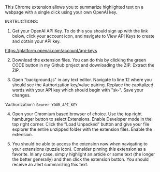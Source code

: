 This Chrome extension allows you to summarize highlighted text on a webpage with a single click using your own OpenAI key. 


INSTRUCTIONS:

1) Get your OpenAI API Key. To do this you should sign up with the link below, click your account icon, and navigate to View API Keys to create and obtain your API key. 

https://platform.openai.com/account/api-keys

2) Download the extension files. You can do this by clicking the green CODE button in my Github project and downloading the ZIP. Extract the ZIP. 

3) Open "background.js" in any text editor. Navigate to line 12 where you should see the Authorization key/value pairing. Replace the capitalized words with your API key which should begin with "sk-". Save your changes. 

'Authorization': `Bearer YOUR_API_KEY`

4) Open your Chromium based browser of choice. Use the top right hamburger button to select Extensions. Enable Developer mode in the top right corner. Click the "Load Unpacked" button and give your file explorer the entire unzipped folder with the extension files. Enable the extension.

5) You should be able to access the extension now when navigating to your extensions (puzzle icon). Consider pinning this extension as a favorite. In any case, simply highlight an article or some text (the longer the better generally) and then click the extension button. You should receive an alert summarizing this text. 
